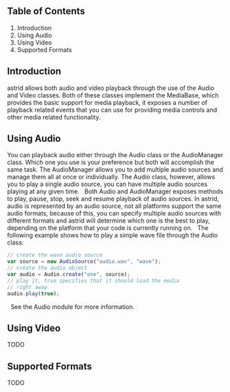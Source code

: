 ## Table of Contents
1. Introduction
1. Using Audio
1. Using Video
1. Supported Formats
 
## Introduction

astrid allows both audio and video playback through the use of the Audio and Video classes. Both of these classes 
implement the MediaBase, which provides the basic support for media playback, it exposes a number of playback related 
events that you can use for providing media controls and other media related functionality.
 
## Using Audio

You can playback audio either through the Audio class or the AudioManager class. Which one you use is your preference 
but both will accomplish the same task. The AudioManager allows you to add multiple audio sources and manage them all at 
once or individually. The Audio class, however, allows you to play a single audio source, you can have multiple audio 
sources playing at any given time.
 
Both Audio and AudioManager exposes methods to play, pause, stop, seek and resume playback of audio sources. 
In astrid, audio is represented by an audio source, not all platforms support the same audio formats, because of this, 
you can specify multiple audio sources with different formats and astrid will determine which one is the best to play, 
depending on the platform that your code is currently running on.
 
The following example shows how to play a simple wave file through the Audio class:

```js
// create the wave audio source
var source = new AudioSource("audio.wav", "wave");
// create the audio object
var audio = Audio.create("one", source);
// play it, true specifies that it should load the media
// right away
audio.play(true);
```
 
See the Audio module for more information.
 
## Using Video

TODO

## Supported Formats

TODO

